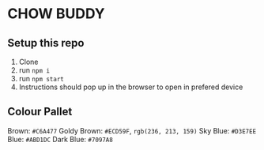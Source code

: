 # CHOW BUDDY

## Setup this repo

1. Clone
2. run `npm i`
3. run `npm start`
4. Instructions should pop up in the browser to open in prefered device

## Colour Pallet

Brown: `#C6A477`
Goldy Brown: `#ECD59F`, `rgb(236, 213, 159)`
Sky Blue: `#D3E7EE`
Blue: `#ABD1DC`
Dark Blue: `#7097A8`
